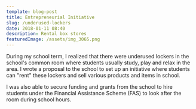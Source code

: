 ```yaml
---
template: blog-post
title: Entrepreneurial Initiative
slug: /underused-lockers
date: 2018-01-11 08:40
description: Rental box stores
featuredImage: /assets/img_3065.png
---
```

During my school term, I realized that there were underused lockers in the school's common room where students usually study, play and relax in the area. I wrote a proposal to the school to set up an initiative where students can "rent" these lockers and sell various products and items in school.

I was also able to secure funding and grants from the school to hire students under the Financial Assistance Scheme (FAS) to look after the room during school hours.